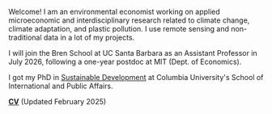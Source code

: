 
Welcome! I am an environmental economist working on applied microeconomic and interdisciplinary research related to climate change, climate adaptation, and plastic pollution. I use remote sensing and non-traditional data in a lot of my projects.

I will join the Bren School at UC Santa Barbara as an Assistant Professor in July 2026, following a one-year postdoc at MIT (Dept. of Economics). 

I got my PhD in [Sustainable Development](https://www.sipa.columbia.edu/academics/programs/phd-sustainable-development) at Columbia University's School of International and Public Affairs.

 
__[CV](/pdf/apapp_cv.pdf)__ (Updated February 2025)
